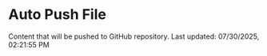 # Auto Push File

Content that will be pushed to GitHub repository.
Last updated: 07/30/2025, 02:21:55 PM
